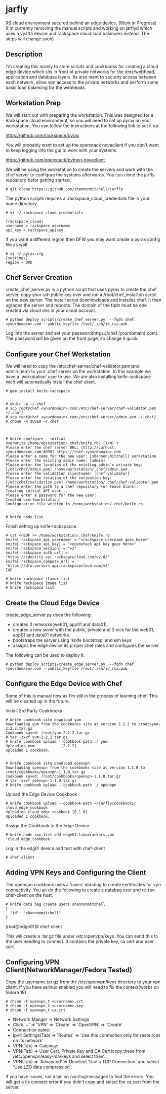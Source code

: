 jarfly
======

RS cloud environment secured behind an edge device. (Work in Progress)
(I'm currently removing the manual scripts and working on jarflyd which uses a vyatta device and rackspace cloud load balancers instead.  The steps will change soon)


Description
-----------

I'm creating this mainly to store scripts and cookbooks for creating a cloud edge device which sits in front of private networks for the dmz/webhead, application and database layers.  Its also ment to security access between each network, allow vpn access to the private networks and perform some basic load balancing for the webheads.


Workstation Prep
----------------

We will start out with preparing the workstation.  This was designed for a Rackspace cloud environment, so you will need to set up pyrax on your workstation. You can follow the instructions at the following link to set it up.

https://github.com/rackspace/pyrax


You will probably want to set up the openstack novaclient if you don't want to keep logging into the gui to work with your systems. 

https://github.com/openstack/python-novaclient


We will be using the workstation to create the servers and work with the chef server to configure the systems afterwards.  You can clone the jarfly repository befor getting started.

    # git clone https://github.com/shannonmitchell/jarfly


The python scripts requires a .rackspace_cloud_credentials file in your home directory. 

    # vi ~/.rackspace_cloud_credentials

    [rackspace_cloud]
    username = rackspace_username
    api_key = rackspace_apikey

If you want a different region then DFW you may want create a pyrax config file as well. 

    # vi ~/.pyrax.cfg
    [settings]
    region = ORD





Chef Server Creation
--------------------

create_chef_server.py is a python script that uses pyrax to create the chef server, copy your ssh public key over and run a /root/chef_install.sh script on the new server.  The install script downlowloads and installes chef.  It then ugrades the server and reboots.  The domain of the fqdn must be one created via cloud dns in your cloud account.

    # python deploy_scripts/create_chef_server.py  --fqdn chef.<yourdomain>.com --public_keyfile /root/.ssh/id_rsa.pub


Log into the server and set your password(https://chef.(yourdomain).com).  The password will be given on the front page, so change it quick. 





Configure your Chef Workstation
--------------------------------

We will need to copy the /etc/chef-server/chef-validator.pem(and admin.pem) to your .chef server on the workstation.  In this example we have a 'workstation' user to use.  We are also installing knife-rackspace wich will automatically install the chef client.


    # gem install knife-rackspace


    # mkdir -p ~/.chef
    # scp root@chef.<yourdomain>.com:/etc/chef-server/chef-validator.pem ~/.chef/
    # scp root@chef.<yourdomain>.com:/etc/chef-server/admin.pem ~/.chef/
    # chown -R $USER ~/.chef



    # knife configure --initial
    Overwrite /home/workstation/.chef/knife.rb? (Y/N) Y
    Please enter the chef server URL: [http://curhost.<yourdomain>.com:4000] https://chef.<yourdomain>.com
    Please enter a name for the new user: [shannon.mitchell] workstation
    Please enter the existing admin name: [admin] 
    Please enter the location of the existing admin's private key: [/etc/chef/admin.pem] /home/workstation/.chef/admin.pem
    Please enter the validation clientname: [chef-validator] 
    Please enter the location of the validation key: [/etc/chef/validation.pem] /home/workstation/.chef/chef-validator.pem
    Please enter the path to a chef repository (or leave blank): 
    Creating initial API user...
    Please enter a password for the new user: 
    Created user[workstation]
    Configuration file written to /home/workstation/.chef/knife.rb


    # knife node list



Finish setting up knife-rackspacce.


    # cat <<EOF >> /home/workstation/.chef/knife.rb
    knife[:rackspace_api_username] = "<rackspace username goes here>"
    knife[:rackspace_api_key] = "<openstack api key goes here>"
    knife[:rackspace_version] = "v2"
    knife[:rackspace_auth_url] = "https://identity.api.rackspacecloud.com/v2.0/"
    knife[:rackspace_compute_url] = "https://dfw.servers.api.rackspacecloud.com/v2"
    EOF

    # knife rackspace flavor list
    # knife rackspace image list
    # knife rackspace list






Create the Cloud Edge Device
----------------------------

create_edge_server.py does the following:

  * creates 3 networks(web01, app01 and data01). 
  * creates a new sever with the public, private and 3 nics for the web01, app01 and data01 networks.
  * bootstraps the server using 'knife bootstrap' and ssh keys
  * assigns the edge device its proper chef roles and configures the server

The following can be used to deploy it.

    # python deploy_scripts/create_edge_server.py  --fqdn chef.<yourdomain>.com --public_keyfile /root/.ssh/id_rsa.pub



Configure the Edge Device with Chef
-----------------------------------

Some of this is manual now as I'm still in the process of learning chef.  This will be cleaned up in the future. 


Install 3rd Party Cookbooks

    # knife cookbook site download yum
    Downloading yum from the cookbooks site at version 2.2.2 to /root/yum-2.2.2.tar.gz
    Cookbook saved: /root/yum-2.2.2.tar.gz
    # tar -zxvf yum-2.2.2.tar.gz
    # knife cookbook upload --cookbook-path ./ yum
    Uploading yum            [2.2.2]
    Uploaded 1 cookbook.


    # knife cookbook site download openvpn
    Downloading openvpn from the cookbooks site at version 1.1.0 to /root/cookbooks/openvpn-1.1.0.tar.gz
    Cookbook saved: /root/cookbooks/openvpn-1.1.0.tar.gz
    # tar -zxvf openvpn-1.1.0.tar.gz 
    # knife cookbook upload --cookbook-path ./ openvpn



Upload the Edge Device Cookbook

    # knife cookbook upload --cookbook-path ~/jarfly/cookbooks/ cloud_edge_cookbook
    Uploading cloud_edge_cookbook [0.1.0]
    Uploaded 1 cookbook.



Assign the Cookbook to the Edge Device

    # knife node run_list add edge01.linuxrackers.com 'cloud_edge_cookbook'


Log in the edg01 device and test with chef-client

    # chef-client



Adding VPN Keys and Configuring the Client
-------------------------------------------

The openvpn cookbook uses a 'users' databag to create certificates for vpn connectivity.  You an do the following to create a databag user and re-run chef-client on the host.

    # knife data bag create users shannonmitchell
    {
      "id": "shannonmitchell"
    }

   [root@edge01]# chef-client


This will create a .tar.gz file under /etc/openvpn/keys. You can send this to the user needing to connect.  It contains the private key, ca cert and user cert.


Configuring VPN Client(NetworkManager/Fedora Tested)
----------------------------------------------------

Copy the username.tar.gz from the /etc/openvpn/keys directory to your vpn client.  If you have selinux enabled you will need to fix the context(works on fedora 18)

    # chcon -t openvpn_t <username>.crt
    # chcon -t openvpn_t <username>.key
    # chcon -t openvpn_t ca.crt


  *  Network Manger → Network Settings
  *  Click '+' ⇒ 'VPN' ⇒ 'Create' ⇒ 'OpenVPN' ⇒ 'Create'
  *  Connection name: <something descriptive>
  *  Ipv4 Settings(Tab) ⇒ 'Routes' ⇒ 'Use this connection only for resources on its network'
  *  VPN(Tab) ⇒ Gateway: <ip address of edge device>
  *  VPN(Tab) ⇒ User Cert, Private Key and CA Cert(copy these from /etc/openvpn/easy-rsa/keys and select them.
  *  VPN(Tab) ⇒ 'Advanced' ⇒ Unselect 'Use a TCP Connection' and select 'Use LZO data compression'


If you have issues, run a tail on /var/log/messages to find the errors. You will get a tls connect error if you didn't copy and select the ca.cert from the server. 



